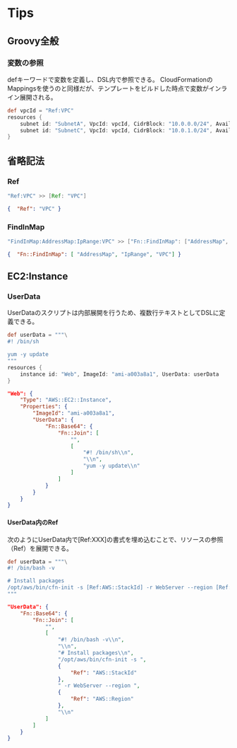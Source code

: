 # Tips

## Groovy全般

### 変数の参照
defキーワードで変数を定義し、DSL内で参照できる。
CloudFormationのMappingsを使うのと同様だが、テンプレートをビルドした時点で変数がインライン展開される。
```groovy
def vpcId = "Ref:VPC"
resources {
    subnet id: "SubnetA", VpcId: vpcId, CidrBlock: "10.0.0.0/24", AvailabilityZone: "ap-northeast-1a"
    subnet id: "SubnetC", VpcId: vpcId, CidrBlock: "10.0.1.0/24", AvailabilityZone: "ap-northeast-1c"
}
```


## 省略記法
### Ref
```groovy
"Ref:VPC" >> [Ref: "VPC"]
```
```json
{  "Ref": "VPC" }
```

### FindInMap
```groovy
"FindInMap:AddressMap:IpRange:VPC" >> ["Fn::FindInMap": ["AddressMap", "IpRange", "VPC"]]
```
```json
{  "Fn::FindInMap": [ "AddressMap", "IpRange", "VPC"] }
```

## EC2:Instance

### UserData
UserDataのスクリプトは内部展開を行うため、複数行テキストとしてDSLに定義できる。
```groovy
def userData = """\
#! /bin/sh

yum -y update
"""
resources {
    instance id: "Web", ImageId: "ami-a003a8a1", UserData: userData
}
```
```json
"Web": {
    "Type": "AWS::EC2::Instance",
    "Properties": {
        "ImageId": "ami-a003a8a1",
        "UserData": {
            "Fn::Base64": {
                "Fn::Join": [
                    "",
                    [
                        "#! /bin/sh\\n",
                        "\\n",
                        "yum -y update\\n"
                    ]
                ]
            }
        }
    }
}
```

#### UserData内のRef
次のようにUserData内で[Ref:XXX]の書式を埋め込むことで、リソースの参照（Ref）を展開できる。
```groovy
def userData = """\
#! /bin/bash -v

# Install packages
/opt/aws/bin/cfn-init -s [Ref:AWS::StackId] -r WebServer --region [Ref:AWS::Region]
"""
```

```json
"UserData": {
    "Fn::Base64": {
        "Fn::Join": [
            "",
            [
                "#! /bin/bash -v\\n",
                "\\n",
                "# Install packages\\n",
                "/opt/aws/bin/cfn-init -s ",
                {
                    "Ref": "AWS::StackId"
                },
                " -r WebServer --region ",
                {
                    "Ref": "AWS::Region"
                },
                "\\n"
            ]
        ]
    }
}
```



